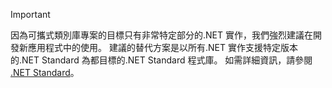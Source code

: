 > [!IMPORTANT]
> 因為可攜式類別庫專案的目標只有非常特定部分的.NET 實作，我們強烈建議在開發新應用程式中的使用。 建議的替代方案是以所有.NET 實作支援特定版本的.NET Standard 為都目標的.NET Standard 程式庫。 如需詳細資訊，請參閱 [.NET Standard](~/docs/standard/net-standard.md)。